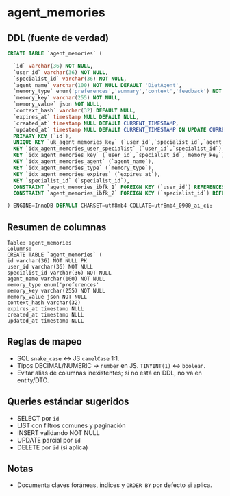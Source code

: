 # agent_memories

## DDL (fuente de verdad)
```sql
CREATE TABLE `agent_memories` (

  `id` varchar(36) NOT NULL,
  `user_id` varchar(36) NOT NULL,
  `specialist_id` varchar(36) NOT NULL,
  `agent_name` varchar(100) NOT NULL DEFAULT 'DietAgent',
  `memory_type` enum('preferences','summary','context','feedback') NOT NULL DEFAULT 'preferences',
  `memory_key` varchar(255) NOT NULL,
  `memory_value` json NOT NULL,
  `context_hash` varchar(32) DEFAULT NULL,
  `expires_at` timestamp NULL DEFAULT NULL,
  `created_at` timestamp NULL DEFAULT CURRENT_TIMESTAMP,
  `updated_at` timestamp NULL DEFAULT CURRENT_TIMESTAMP ON UPDATE CURRENT_TIMESTAMP,
  PRIMARY KEY (`id`),
  UNIQUE KEY `uk_agent_memories_key` (`user_id`,`specialist_id`,`agent_name`,`memory_key`),
  KEY `idx_agent_memories_user_specialist` (`user_id`,`specialist_id`),
  KEY `idx_agent_memories_key` (`user_id`,`specialist_id`,`memory_key`),
  KEY `idx_agent_memories_agent` (`agent_name`),
  KEY `idx_agent_memories_type` (`memory_type`),
  KEY `idx_agent_memories_expires` (`expires_at`),
  KEY `specialist_id` (`specialist_id`),
  CONSTRAINT `agent_memories_ibfk_1` FOREIGN KEY (`user_id`) REFERENCES `users` (`id`) ON DELETE CASCADE,
  CONSTRAINT `agent_memories_ibfk_2` FOREIGN KEY (`specialist_id`) REFERENCES `users` (`id`) ON DELETE CASCADE

) ENGINE=InnoDB DEFAULT CHARSET=utf8mb4 COLLATE=utf8mb4_0900_ai_ci;
```

## Resumen de columnas
```
Table: agent_memories
Columns:
CREATE TABLE `agent_memories` (
id varchar(36) NOT NULL PK
user_id varchar(36) NOT NULL
specialist_id varchar(36) NOT NULL
agent_name varchar(100) NOT NULL
memory_type enum('preferences'
memory_key varchar(255) NOT NULL
memory_value json NOT NULL
context_hash varchar(32)
expires_at timestamp NULL
created_at timestamp NULL
updated_at timestamp NULL
```

## Reglas de mapeo
- SQL `snake_case` ↔ JS `camelCase` 1:1.
- Tipos DECIMAL/NUMERIC → `number` en JS. `TINYINT(1)` ↔ `boolean`.
- Evitar alias de columnas inexistentes; si no está en DDL, no va en entity/DTO.

## Queries estándar sugeridos
- SELECT por `id`
- LIST con filtros comunes y paginación
- INSERT validando NOT NULL
- UPDATE parcial por `id`
- DELETE por `id` (si aplica)

## Notas
- Documenta claves foráneas, índices y `ORDER BY` por defecto si aplica.
